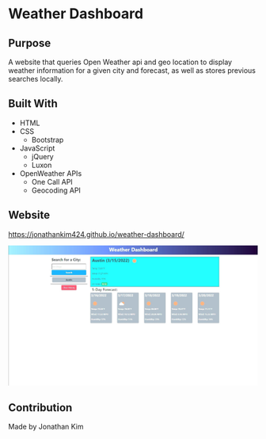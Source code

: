 # Weather Dashboard

## Purpose
A website that queries Open Weather api and geo location to display weather information for a given city and forecast, as well as stores previous searches locally.

## Built With
* HTML
* CSS
    - Bootstrap
* JavaScript
    - jQuery
    - Luxon
* OpenWeather APIs
    - One Call API
    - Geocoding API

## Website
https://jonathankim424.github.io/weather-dashboard/

![Website Screenshot](./assets/images/website-screenshot.jpg?raw=tru "Website Screenshot")

## Contribution
Made by Jonathan Kim